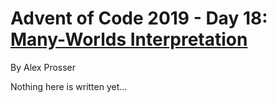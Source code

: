 # Advent of Code 2019 - Day 18: [Many-Worlds Interpretation](https://adventofcode.com/2019/day/18)
By Alex Prosser

Nothing here is written yet...